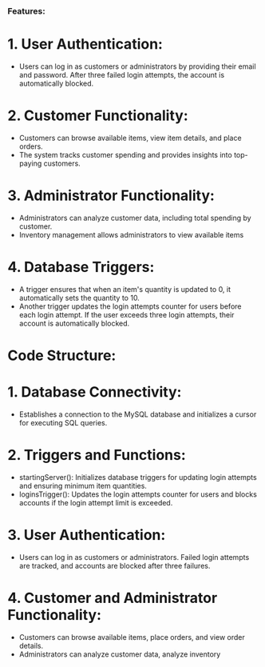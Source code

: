 ### Features:

# 1. User Authentication: 
   - Users can log in as customers or administrators by providing their email and password. After three failed login attempts, the account is automatically blocked.

# 2. Customer Functionality:
   - Customers can browse available items, view item details, and place orders.
   - The system tracks customer spending and provides insights into top-paying customers.

# 3. Administrator Functionality:
   - Administrators can analyze customer data, including total spending by customer.
   - Inventory management allows administrators to view available items

# 4. Database Triggers:
   - A trigger ensures that when an item's quantity is updated to 0, it automatically sets the quantity to 10.
   - Another trigger updates the login attempts counter for users before each login attempt. If the user exceeds three login attempts, their account is automatically blocked.

#  Code Structure:

# 1. Database Connectivity:
   - Establishes a connection to the MySQL database and initializes a cursor for executing SQL queries.

# 2. Triggers and Functions:
   - startingServer(): Initializes database triggers for updating login attempts and ensuring minimum item quantities.
   - loginsTrigger(): Updates the login attempts counter for users and blocks accounts if the login attempt limit is exceeded.

# 3. User Authentication:
   - Users can log in as customers or administrators. Failed login attempts are tracked, and accounts are blocked after three failures.

# 4. Customer and Administrator Functionality:
   - Customers can browse available items, place orders, and view order details.
   - Administrators can analyze customer data, analyze inventory

